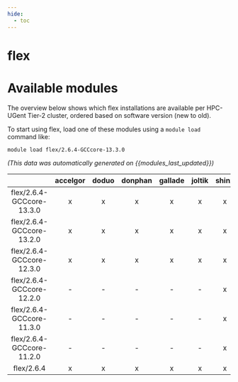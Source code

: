 ```yaml
---
hide:
  - toc
---
```


flex
====

# Available modules


The overview below shows which flex installations are available per HPC-UGent Tier-2 cluster, ordered based on software version (new to old).

To start using flex, load one of these modules using a `module load` command like:

```shell
module load flex/2.6.4-GCCcore-13.3.0
```

*(This data was automatically generated on {{modules_last_updated}})*  

| |accelgor|doduo|donphan|gallade|joltik|shinx|
| :---: | :---: | :---: | :---: | :---: | :---: | :---: |
|flex/2.6.4-GCCcore-13.3.0|x|x|x|x|x|x|
|flex/2.6.4-GCCcore-13.2.0|x|x|x|x|x|x|
|flex/2.6.4-GCCcore-12.3.0|x|x|x|x|x|x|
|flex/2.6.4-GCCcore-12.2.0|-|-|-|-|-|x|
|flex/2.6.4-GCCcore-11.3.0|-|-|-|-|-|x|
|flex/2.6.4-GCCcore-11.2.0|-|-|-|-|-|x|
|flex/2.6.4|x|x|x|x|x|x|

